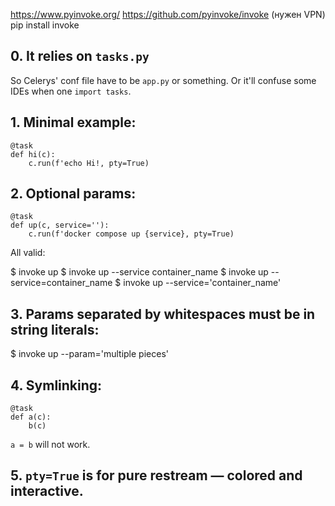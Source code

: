 https://www.pyinvoke.org/
https://github.com/pyinvoke/invoke (нужен VPN)
pip install invoke

## 0. It relies on `tasks.py`

So Celerys' conf file have to be `app.py` or something.
Or it'll confuse some IDEs when one `import tasks`.

## 1. Minimal example:

```
@task
def hi(c):
    c.run(f'echo Hi!, pty=True)
```

## 2. Optional params:

```
@task
def up(c, service=''):
    c.run(f'docker compose up {service}, pty=True)
```

All valid:

$ invoke up
$ invoke up --service container_name
$ invoke up --service=container_name
$ invoke up --service='container_name'

## 3. Params separated by whitespaces must be in string literals:

$ invoke up --param='multiple pieces'

## 4. Symlinking:

```
@task
def a(c):
    b(c)
```

`a = b` will not work.

## 5. `pty=True` is for pure restream — colored and interactive.
